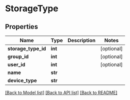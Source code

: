 # StorageType

## Properties
Name | Type | Description | Notes
------------ | ------------- | ------------- | -------------
**storage_type_id** | **int** |  | [optional] 
**group_id** | **int** |  | [optional] 
**user_id** | **int** |  | [optional] 
**name** | **str** |  | 
**device_type** | **str** |  | 

[[Back to Model list]](../README.md#documentation-for-models) [[Back to API list]](../README.md#documentation-for-api-endpoints) [[Back to README]](../README.md)


